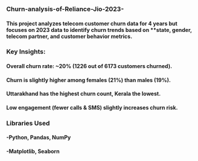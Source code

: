 ### Churn-analysis-of-Reliance-Jio-2023-
#### This project analyzes telecom customer churn data for 4 years but focuses on **2023 data** to identify churn trends based on **state, gender, telecom partner, and customer behavior metrics.
### Key Insights:
#### Overall churn rate: ~20% (1226 out of 6173 customers churned).
#### Churn is slightly higher among females (21%) than males (19%).
#### Uttarakhand has the highest churn count, Kerala the lowest.
#### Low engagement (fewer calls & SMS) slightly increases churn risk.
### Libraries Used
#### -Python, Pandas, NumPy  
#### -Matplotlib, Seaborn 
